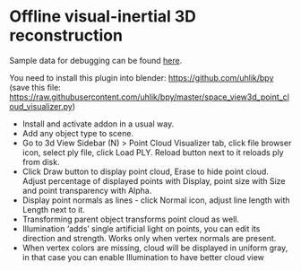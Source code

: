 # Offline visual-inertial 3D reconstruction

Sample data for debugging can be found [here](https://yadi.sk/d/5fo291FEG9yAAg).

You need to install this plugin into blender: https://github.com/uhlik/bpy (save this file: https://raw.githubusercontent.com/uhlik/bpy/master/space_view3d_point_cloud_visualizer.py)

* Install and activate addon in a usual way.
* Add any object type to scene.
* Go to 3d View Sidebar (N) > Point Cloud Visualizer tab, click file browser icon, select ply file, click Load PLY. Reload button next to it reloads ply from disk.
* Click Draw button to display point cloud, Erase to hide point cloud. Adjust percentage of displayed points with Display, point size with Size and point transparency with Alpha.
* Display point normals as lines - click Normal icon, adjust line length with Length next to it.
* Transforming parent object transforms point cloud as well.
* Illumination ‘adds’ single artificial light on points, you can edit its direction and strength. Works only when vertex normals are present.
* When vertex colors are missing, cloud will be displayed in uniform gray, in that case you can enable Illumination to have better cloud view
